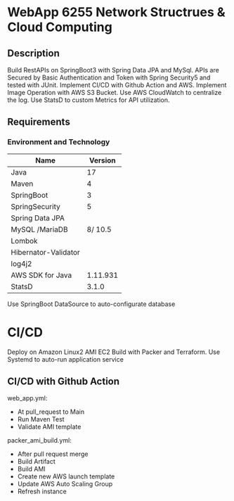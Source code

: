 # WebApp 6255 Network Structrues & Cloud Computing

## Description
Build RestAPIs on SpringBoot3 with Spring Data JPA and MySql. APIs are Secured by Basic Authentication and Token with Spring Security5 and tested with JUnit. Implement CI/CD with Github Action and AWS. Implement Image Operation with AWS S3 Bucket. Use AWS CloudWatch to centralize the log.
Use StatsD to custom Metrics for API utilization.
## Requirements
### Environment and Technology
|Name  |Version  |
|--|--|
|Java  | 17 |
|Maven | 4 |
|SpringBoot  |3  |
|SpringSecurity|5 |
|Spring Data JPA  |  |
|MySQL /MariaDB | 8/ 10.5 |
|Lombok |  |
|Hibernator-Validator |  |
|log4j2||
|AWS SDK for Java|1.11.931|
|StatsD|3.1.0|

Use SpringBoot DataSource to auto-configurate database 
# CI/CD
Deploy on Amazon Linux2 AMI EC2 Build with Packer and Terraform.
Use Systemd to auto-run application service

## CI/CD with Github Action
web_app.yml:
- At pull_request to Main
- Run Maven Test
- Validate AMI template

packer_ami_build.yml: 
- After pull request merge
- Build Artifact
- Build AMI
- Create new AWS launch template
- Update AWS Auto Scaling Group
- Refresh instance



